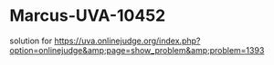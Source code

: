 # Marcus-UVA-10452
solution for https://uva.onlinejudge.org/index.php?option=onlinejudge&amp;page=show_problem&amp;problem=1393
